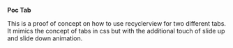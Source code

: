 <b>Poc Tab</b>

This is a proof of concept on how to use recyclerview for two different tabs. It mimics the concept of tabs in css but with the additional touch of slide up and slide down animation. 
